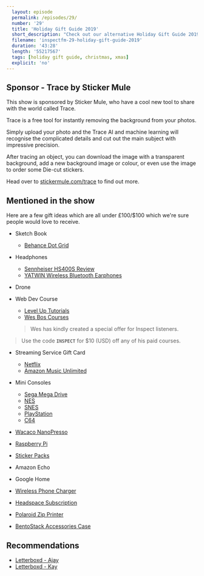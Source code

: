 ```yaml
---
  layout: episode
  permalink: /episodes/29/
  number: '29'
  title: 'Holiday Gift Guide 2019'
  short_description: "Check out our alternative Holiday Gift Guide 2019 for the Designers and Developers in your life."
  filename: 'inspectfm-29-holiday-gift-guide-2019'
  duration: '43:28'
  length: '55217567'
  tags: [holiday gift guide, christmas, xmas]
  explicit: 'no'
---
```

## Sponsor - Trace by Sticker Mule
This show is sponsored by Sticker Mule, who have a cool new tool to share with the world called Trace.

Trace is a free tool for instantly removing the background from your photos.

Simply upload your photo and the Trace AI and machine learning will recognise the complicated details and cut out the main subject with impressive precision.

After tracing an object, you can download the image with a transparent background, add a new background image or colour, or even use the image to order some Die-cut stickers.

Head over to [stickermule.com/trace](https://stickermule.com/trace) to find out more.


## Mentioned in the show

Here are a few gift ideas which are all under £100/$100 which we're sure people would love to receive.

- Sketch Book
  - [Behance Dot Grid](https://actionmethod.com/products/dot-grid-journal)

- Headphones
  - [Sennheiser HS400S Review](https://youtu.be/k_CPpoAyMcg)
  - [YATWIN Wireless Bluetooth Earphones](https://amzn.to/2RJbJpn)
- Drone

- Web Dev Course
  - [Level Up Tutorials](https://www.leveluptutorials.com/store)
  - [Wes Bos Courses](https://wesbos.com/courses/)
  >Wes has kindly created a special offer for Inspect listeners.
>
>Use the code **`INSPECT`** for $10 (USD) off any of his paid courses.

- Streaming Service Gift Card
  - [Netflix](https://www.netflix.com/gift-cards)
  - [Amazon Music Unlimited](https://www.amazon.co.uk/music/unlimited)

- Mini Consoles
  - [Sega Mega Drive](https://amzn.to/2RADxMj)
  - [NES](https://amzn.to/2LUZ4Mn)
  - [SNES](https://amzn.to/2PugPmy)
  - [PlayStation](https://amzn.to/2PtTWQ9)
  - [C64](https://amzn.to/2RyCpsN)

- [Wacaco NanoPresso](https://www.wacaco.com/)

- [Raspberry Pi](https://www.raspberrypi.org/)

- [Sticker Packs](https://amzn.to/2YDwYKr)

- Amazon Echo

- Google Home

- [Wireless Phone Charger](https://amzn.to/2E1mriD)

- [Headspace Subscription](https://www.headspace.com/buy/gift)

- [Polaroid Zip Printer](https://www.polaroid.com/zip-instant)

- [BentoStack Accessories Case](https://function101.com/)




## Recommendations


- [Letterboxd - Ajay](https://letterboxd.com/ajaykarwal/)
- [Letterboxd - Kay](https://letterboxd.com/kmankoo/)
